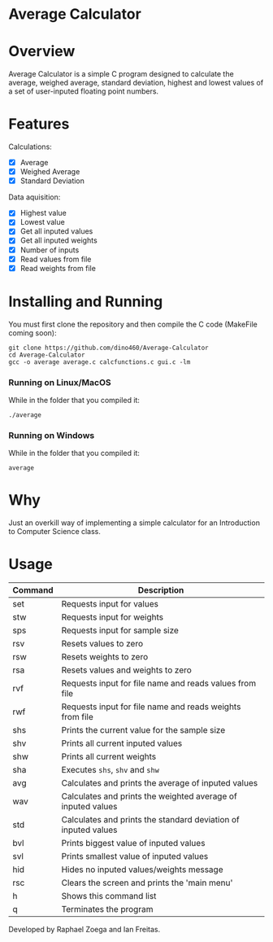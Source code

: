 # Average Calculator

# Overview
Average Calculator is a simple C program designed to calculate the average, weighed average, standard deviation, highest and lowest values of a set of user-inputed floating point numbers. 
# Features
Calculations:
- [x] Average
- [x] Weighed Average
- [x] Standard Deviation

Data aquisition:
- [x] Highest value
- [x] Lowest value
- [x] Get all inputed values
- [x] Get all inputed weights
- [x] Number of inputs
- [x] Read values from file
- [x] Read weights from file
# Installing and Running
You must first clone the repository and then compile the C code (MakeFile coming soon):
```
git clone https://github.com/dino460/Average-Calculator
cd Average-Calculator
gcc -o average average.c calcfunctions.c gui.c -lm
```
### Running on Linux/MacOS
While in the folder that you compiled it:
```
./average
```
### Running on Windows
While in the folder that you compiled it:
```
average
```
# Why
Just an overkill way of implementing a simple calculator for an Introduction to Computer Science class.
# Usage
| Command | Description |
| --- | --- |
| set | Requests input for values |
| stw | Requests input for weights |
| sps | Requests input for sample size |
| rsv | Resets values to zero |
| rsw | Resets weights to zero |
| rsa | Resets values and weights to zero |
| rvf | Requests input for file name and reads values from file |
| rwf | Requests input for file name and reads weights from file |
| shs | Prints the current value for the sample size |
| shv | Prints all current inputed values |
| shw | Prints all current weights |
| sha | Executes `shs`, `shv` and `shw` |
| avg | Calculates and prints the average of inputed values |
| wav | Calculates and prints the weighted average of inputed values |
| std | Calculates and prints the standard deviation of inputed values |
| bvl | Prints biggest value of inputed values |
| svl | Prints smallest value of inputed values |
| hid | Hides no inputed values/weights message |
| rsc | Clears the screen and prints the 'main menu' |
| h | Shows this command list |
| q | Terminates the program | 



Developed by Raphael Zoega and Ian Freitas.
